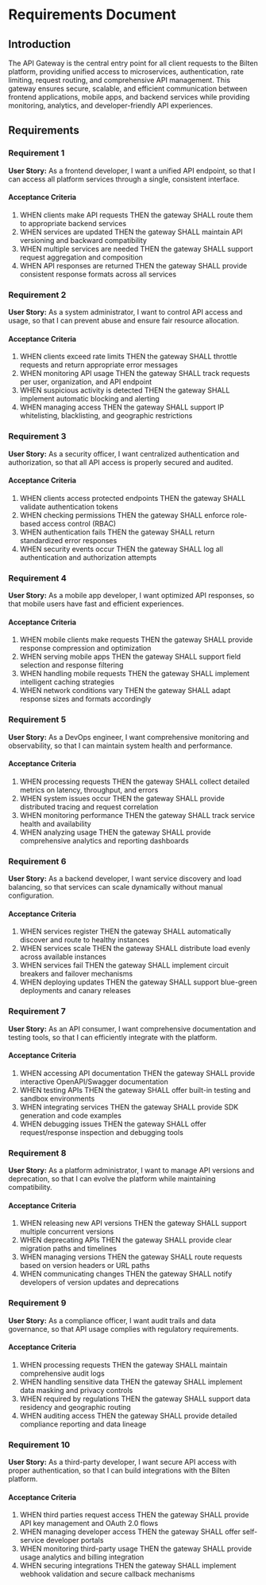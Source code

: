 # Requirements Document

## Introduction

The API Gateway is the central entry point for all client requests to the Bilten platform, providing unified access to microservices, authentication, rate limiting, request routing, and comprehensive API management. This gateway ensures secure, scalable, and efficient communication between frontend applications, mobile apps, and backend services while providing monitoring, analytics, and developer-friendly API experiences.

## Requirements

### Requirement 1

**User Story:** As a frontend developer, I want a unified API endpoint, so that I can access all platform services through a single, consistent interface.

#### Acceptance Criteria

1. WHEN clients make API requests THEN the gateway SHALL route them to appropriate backend services
2. WHEN services are updated THEN the gateway SHALL maintain API versioning and backward compatibility
3. WHEN multiple services are needed THEN the gateway SHALL support request aggregation and composition
4. WHEN API responses are returned THEN the gateway SHALL provide consistent response formats across all services

### Requirement 2

**User Story:** As a system administrator, I want to control API access and usage, so that I can prevent abuse and ensure fair resource allocation.

#### Acceptance Criteria

1. WHEN clients exceed rate limits THEN the gateway SHALL throttle requests and return appropriate error messages
2. WHEN monitoring API usage THEN the gateway SHALL track requests per user, organization, and API endpoint
3. WHEN suspicious activity is detected THEN the gateway SHALL implement automatic blocking and alerting
4. WHEN managing access THEN the gateway SHALL support IP whitelisting, blacklisting, and geographic restrictions

### Requirement 3

**User Story:** As a security officer, I want centralized authentication and authorization, so that all API access is properly secured and audited.

#### Acceptance Criteria

1. WHEN clients access protected endpoints THEN the gateway SHALL validate authentication tokens
2. WHEN checking permissions THEN the gateway SHALL enforce role-based access control (RBAC)
3. WHEN authentication fails THEN the gateway SHALL return standardized error responses
4. WHEN security events occur THEN the gateway SHALL log all authentication and authorization attempts

### Requirement 4

**User Story:** As a mobile app developer, I want optimized API responses, so that mobile users have fast and efficient experiences.

#### Acceptance Criteria

1. WHEN mobile clients make requests THEN the gateway SHALL provide response compression and optimization
2. WHEN serving mobile apps THEN the gateway SHALL support field selection and response filtering
3. WHEN handling mobile requests THEN the gateway SHALL implement intelligent caching strategies
4. WHEN network conditions vary THEN the gateway SHALL adapt response sizes and formats accordingly

### Requirement 5

**User Story:** As a DevOps engineer, I want comprehensive monitoring and observability, so that I can maintain system health and performance.

#### Acceptance Criteria

1. WHEN processing requests THEN the gateway SHALL collect detailed metrics on latency, throughput, and errors
2. WHEN system issues occur THEN the gateway SHALL provide distributed tracing and request correlation
3. WHEN monitoring performance THEN the gateway SHALL track service health and availability
4. WHEN analyzing usage THEN the gateway SHALL provide comprehensive analytics and reporting dashboards

### Requirement 6

**User Story:** As a backend developer, I want service discovery and load balancing, so that services can scale dynamically without manual configuration.

#### Acceptance Criteria

1. WHEN services register THEN the gateway SHALL automatically discover and route to healthy instances
2. WHEN services scale THEN the gateway SHALL distribute load evenly across available instances
3. WHEN services fail THEN the gateway SHALL implement circuit breakers and failover mechanisms
4. WHEN deploying updates THEN the gateway SHALL support blue-green deployments and canary releases

### Requirement 7

**User Story:** As an API consumer, I want comprehensive documentation and testing tools, so that I can efficiently integrate with the platform.

#### Acceptance Criteria

1. WHEN accessing API documentation THEN the gateway SHALL provide interactive OpenAPI/Swagger documentation
2. WHEN testing APIs THEN the gateway SHALL offer built-in testing and sandbox environments
3. WHEN integrating services THEN the gateway SHALL provide SDK generation and code examples
4. WHEN debugging issues THEN the gateway SHALL offer request/response inspection and debugging tools

### Requirement 8

**User Story:** As a platform administrator, I want to manage API versions and deprecation, so that I can evolve the platform while maintaining compatibility.

#### Acceptance Criteria

1. WHEN releasing new API versions THEN the gateway SHALL support multiple concurrent versions
2. WHEN deprecating APIs THEN the gateway SHALL provide clear migration paths and timelines
3. WHEN managing versions THEN the gateway SHALL route requests based on version headers or URL paths
4. WHEN communicating changes THEN the gateway SHALL notify developers of version updates and deprecations

### Requirement 9

**User Story:** As a compliance officer, I want audit trails and data governance, so that API usage complies with regulatory requirements.

#### Acceptance Criteria

1. WHEN processing requests THEN the gateway SHALL maintain comprehensive audit logs
2. WHEN handling sensitive data THEN the gateway SHALL implement data masking and privacy controls
3. WHEN required by regulations THEN the gateway SHALL support data residency and geographic routing
4. WHEN auditing access THEN the gateway SHALL provide detailed compliance reporting and data lineage

### Requirement 10

**User Story:** As a third-party developer, I want secure API access with proper authentication, so that I can build integrations with the Bilten platform.

#### Acceptance Criteria

1. WHEN third parties request access THEN the gateway SHALL provide API key management and OAuth 2.0 flows
2. WHEN managing developer access THEN the gateway SHALL offer self-service developer portals
3. WHEN monitoring third-party usage THEN the gateway SHALL provide usage analytics and billing integration
4. WHEN securing integrations THEN the gateway SHALL implement webhook validation and secure callback mechanisms